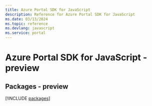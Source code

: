 ```yaml
---
title: Azure Portal SDK for JavaScript
description: Reference for Azure Portal SDK for JavaScript
ms.date: 03/13/2024
ms.topic: reference
ms.devlang: javascript
ms.service: portal
---
```

# Azure Portal SDK for JavaScript - preview
## Packages - preview
[!INCLUDE [packages](portal-index.md)]